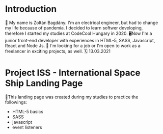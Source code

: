 # Introduction
👦 My name is Zoltán Bagdány. I'm an electrical engineer, but had to change my life because of pandemia. I decided to learn softwer developing, therefore I started my studies at CodeCool Hungary in 2020. 
🖥Now I'm a junior front-end developer with experiences in HTML-5, SASS, Javascript, React and Node Js.
🔎 I'm looking for a job or I'm open to work as a freelancer in exciting projects, as well. 
🗓 13.03.2021

# Project ISS - International Space Ship Landing Page
📂This landing page was created during my studies to practice the followings:
- HTML-5 basics
- SASS
- javascript
- event listeners

